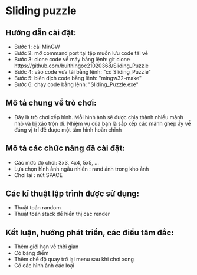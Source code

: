 # Sliding puzzle

## Hướng dẫn cài đặt:

- Bước 1: cài MinGW
- Bước 2: mở command port tại tệp muốn lưu code tải về
- Bước 3: clone code về máy bằng lệnh: git clone https://github.com/buithingoc21020368/Sliding_Puzzle
- Bước 4: vào code vừa tải bằng lệnh: "cd Sliding_Puzzle"
- Bước 5: biên dịch code bằng lệnh: "mingw32-make"
- Bước 6: chạy code bằng lệnh: "Sliding_Puzzle.exe"

## Mô tả chung về trò chơi:

- Đây là trò chơi xếp hình. Mỗi hình ảnh sẽ được chia thành nhiều mảnh nhỏ và bị xáo trộn đi. Nhiệm vụ của bạn là sắp xếp các mảnh ghép ấy về đúng vị trí để được một tấm hình hoàn chỉnh

## Mô tả các chức năng đã cài đặt:

- Các mức độ chơi: 3x3, 4x4, 5x5, ...
- Lựa chọn hình ảnh ngẫu nhiên : rand ảnh trong kho ảnh
- Chơi lại : nút SPACE

## Các kĩ thuật lập trình được sử dụng:

- Thuật toán random
- Thuật toán stack để hiển thị các render

## Kết luận, hướng phát triển, các điều tâm đắc:

- Thêm giới hạn về thời gian
- Có bảng điểm
- Thêm chế độ quay trở lại menu sau khi chơi xong
- Có các hình ảnh các loại
